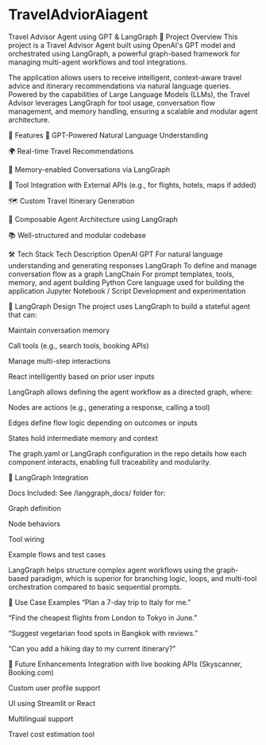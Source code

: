 # TravelAdviorAiagent
 Travel Advisor Agent using GPT & LangGraph
📌 Project Overview
This project is a Travel Advisor Agent built using OpenAI's GPT model and orchestrated using LangGraph, a powerful graph-based framework for managing multi-agent workflows and tool integrations.

The application allows users to receive intelligent, context-aware travel advice and itinerary recommendations via natural language queries. Powered by the capabilities of Large Language Models (LLMs), the Travel Advisor leverages LangGraph for tool usage, conversation flow management, and memory handling, ensuring a scalable and modular agent architecture.

🚀 Features
🧠 GPT-Powered Natural Language Understanding

🌍 Real-time Travel Recommendations

🔁 Memory-enabled Conversations via LangGraph

🔧 Tool Integration with External APIs (e.g., for flights, hotels, maps if added)

🗺️ Custom Travel Itinerary Generation

🧩 Composable Agent Architecture using LangGraph

📚 Well-structured and modular codebase

🛠️ Tech Stack
Tech	Description
OpenAI GPT	For natural language understanding and generating responses
LangGraph	To define and manage conversation flow as a graph
LangChain	For prompt templates, tools, memory, and agent building
Python	Core language used for building the application
Jupyter Notebook / Script	Development and experimentation

🧩 LangGraph Design
The project uses LangGraph to build a stateful agent that can:

Maintain conversation memory

Call tools (e.g., search tools, booking APIs)

Manage multi-step interactions

React intelligently based on prior user inputs

LangGraph allows defining the agent workflow as a directed graph, where:

Nodes are actions (e.g., generating a response, calling a tool)

Edges define flow logic depending on outcomes or inputs

States hold intermediate memory and context

The graph.yaml or LangGraph configuration in the repo details how each component interacts, enabling full traceability and modularity.

📘 LangGraph Integration

Docs Included: See /langgraph_docs/ folder for:

Graph definition

Node behaviors

Tool wiring

Example flows and test cases

LangGraph helps structure complex agent workflows using the graph-based paradigm, which is superior for branching logic, loops, and multi-tool orchestration compared to basic sequential prompts.

🎯 Use Case Examples
“Plan a 7-day trip to Italy for me.”

“Find the cheapest flights from London to Tokyo in June.”

“Suggest vegetarian food spots in Bangkok with reviews.”

“Can you add a hiking day to my current itinerary?”

📌 Future Enhancements
Integration with live booking APIs (Skyscanner, Booking.com)

Custom user profile support

UI using Streamlit or React

Multilingual support

Travel cost estimation tool
